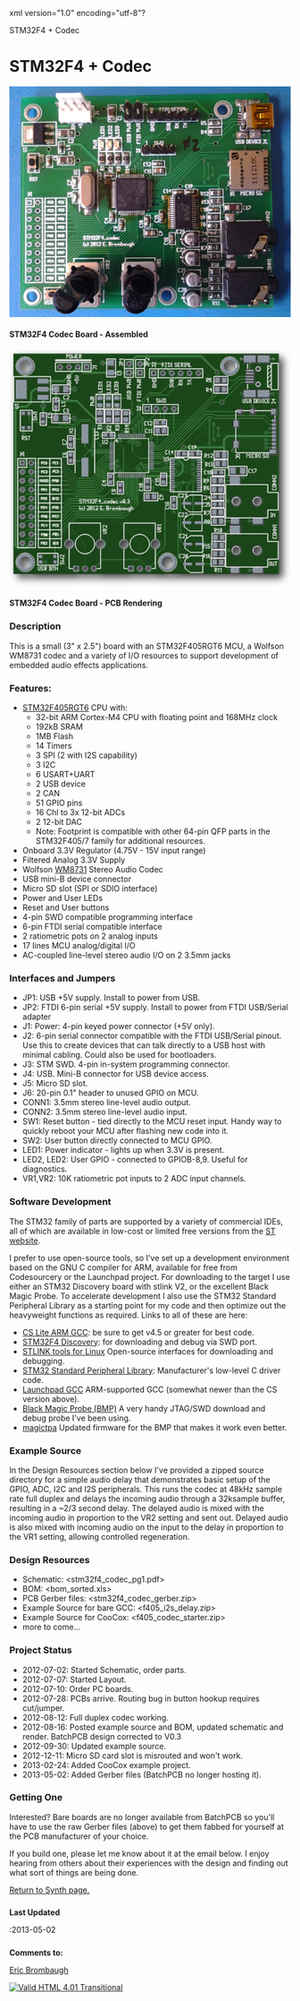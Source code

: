 xml version="1.0" encoding="utf-8"?



STM32F4 + Codec




# STM32F4 + Codec


![STM32F4 + Codec](stm32f4_codec_assembled.jpg)


#### STM32F4 Codec Board - Assembled


![STM32F4 + Codec](stm32f4_codec_layout_front.jpg)


#### STM32F4 Codec Board - PCB Rendering


### Description


This is a small (3" x 2.5") board with an STM32F405RGT6 MCU, a Wolfson WM8731
codec and a variety of I/O resources to support development of embedded
audio effects applications.

### Features:


* [STM32F405RGT6](http://www.st.com/internet/mcu/product/252144.jsp)
 CPU with:
	+ 32-bit ARM Cortex-M4 CPU with floating point and 168MHz clock
	+ 192kB SRAM
	+ 1MB Flash
	+ 14 Timers
	+ 3 SPI (2 with I2S capability)
	+ 3 I2C
	+ 6 USART+UART
	+ 2 USB device
	+ 2 CAN
	+ 51 GPIO pins
	+ 16 Chl to 3x 12-bit ADCs
	+ 2 12-bit DAC
	+ Note: Footprint is compatible with other 64-pin QFP parts in the
	 STM32F405/7 family for additional resources.
* Onboard 3.3V Regulator (4.75V - 15V input range)
* Filtered Analog 3.3V Supply
* Wolfson [WM8731](http://www.wolfsonmicro.com/products/codecs/WM8731/) Stereo Audio Codec
* USB mini-B device connector
* Micro SD slot (SPI or SDIO interface)
* Power and User LEDs
* Reset and User buttons
* 4-pin SWD compatible programming interface
* 6-pin FTDI serial compatible interface
* 2 ratiometric pots on 2 analog inputs
* 17 lines MCU analog/digital I/O
* AC-coupled line-level stereo audio I/O on 2 3.5mm jacks


### Interfaces and Jumpers


* JP1: USB +5V supply. Install to power from USB.
* JP2: FTDI 6-pin serial +5V supply. Install to power from FTDI USB/Serial
 adapter
* J1: Power: 4-pin keyed power connector (+5V only).
* J2: 6-pin serial connector compatible with the FTDI USB/Serial pinout.
 Use this to create devices that can talk directly to a USB host with
 minimal cabling. Could also be used for bootloaders.
* J3: STM SWD. 4-pin in-system programming connector.
* J4: USB. Mini-B connector for USB device access.
* J5: Micro SD slot.
* J6: 20-pin 0.1" header to unused GPIO on MCU.
* CONN1: 3.5mm stereo line-level audio output.
* CONN2: 3.5mm stereo line-level audio input.
* SW1: Reset button - tied directly to the MCU reset input. Handy way to
 quickly reboot your MCU after flashing new code into it.
* SW2: User button directly connected to MCU GPIO.
* LED1: Power indicator - lights up when 3.3V is present.
* LED2, LED2: User GPIO - connected to GPIOB-8,9. Useful for diagnostics.
* VR1,VR2: 10K ratiometric pot inputs to 2 ADC input channels.


### Software Development


The STM32 family of parts are supported by a variety of commercial IDEs, all
of which are available in low-cost or limited free versions from the
[ST website](http://www.st.com/internet/mcu/class/1734.jsp).

I prefer to use open-source tools, so I've set up a development environment
based on the GNU C compiler for ARM, available for free from Codesourcery or
the Launchpad project. For downloading to the target I use either an STM32
Discovery board with stlink V2, or the excellent Black Magic Probe. To accelerate
development I also use the STM32 Standard Peripheral Library as a starting point
for my code and then optimize out the heavyweight functions as required. Links
to all of these are here:

* [CS Lite ARM GCC](http://www.mentor.com/embedded-software/sourcery-tools/sourcery-codebench/lite-edition): be sure to get v4.5 or greater for best code.
* [STM32F4 Discovery](http://www.st.com/internet/evalboard/product/252419.jsp): for downloading and debug via SWD port.
* [STLINK tools for Linux](https://github.com/texane/stlink)
 Open-source interfaces for downloading and debugging.
* [STM32 Standard Peripheral Library](http://www.st.com/internet/com/SOFTWARE_RESOURCES/SW_COMPONENT/FIRMWARE/stm32f10x_stdperiph_lib.zip): Manufacturer's low-level C driver code.
* [Launchpad GCC](https://launchpad.net/gcc-arm-embedded)
 ARM-supported GCC (somewhat newer than the CS version above).
* [Black Magic Probe (BMP)](http://www.blacksphere.co.nz/main/blackmagic)
 A very handy JTAG/SWD download and debug probe I've been using.
* [magictpa](https://github.com/gsmcmullin/magictpa)
 Updated firmware for the BMP that makes it work even better.


### Example Source


In the Design Resources section below I've provided a zipped source directory
for a simple audio delay that demonstrates basic setup of the GPIO, ADC, I2C
and I2S peripherals. This runs the codec at 48kHz sample rate full duplex
and delays the incoming audio through a 32ksample buffer, resulting in a ~2/3
second delay. The delayed audio is mixed with the incoming audio in proportion
to the VR2 setting and sent out. Delayed audio is also mixed with incoming audio
on the input to the delay in proportion to the VR1 setting, allowing controlled
regeneration.

### Design Resources


* Schematic: <stm32f4_codec_pg1.pdf>
* BOM: <bom_sorted.xls>
* PCB Gerber files: <stm32f4_codec_gerber.zip>
* Example Source for bare GCC: <f405_i2s_delay.zip>
* Example Source for CooCox: <f405_codec_starter.zip>
* more to come...


### Project Status


* 2012-07-02: Started Schematic, order parts.
* 2012-07-07: Started Layout.
* 2012-07-10: Order PC boards.
* 2012-07-28: PCBs arrive. Routing bug in button hookup requires cut/jumper.
* 2012-08-12: Full duplex codec working.
* 2012-08-16: Posted example source and BOM, updated schematic and render. BatchPCB design corrected to V0.3
* 2012-09-30: Updated example source.
* 2012-12-11: Micro SD card slot is misrouted and won't work.
* 2013-02-24: Added CooCox example project.
* 2013-05-02: Added Gerber files (BatchPCB no longer hosting it).


### Getting One


Interested? Bare boards are no longer available from BatchPCB so you'll have to
use the raw Gerber files (above) to get them fabbed for yourself at the PCB
manufacturer of your choice.

If you build one, please let me know about it at the email below. I enjoy hearing from
others about their experiences with the design and finding out what sort of things are being
done.

[Return to Synth page.](../index.html)
##### 
**Last Updated**


:2013-05-02
##### 
**Comments to:**


[Eric Brombaugh](mailto:ebrombaugh1@cox.net)

[![Valid HTML 4.01 Transitional](http://www.w3.org/Icons/valid-html401)](http://validator.w3.org/check?uri=referer)










